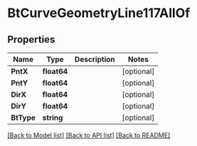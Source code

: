 # BtCurveGeometryLine117AllOf

## Properties

Name | Type | Description | Notes
------------ | ------------- | ------------- | -------------
**PntX** | **float64** |  | [optional] 
**PntY** | **float64** |  | [optional] 
**DirX** | **float64** |  | [optional] 
**DirY** | **float64** |  | [optional] 
**BtType** | **string** |  | [optional] 

[[Back to Model list]](../README.md#documentation-for-models) [[Back to API list]](../README.md#documentation-for-api-endpoints) [[Back to README]](../README.md)


